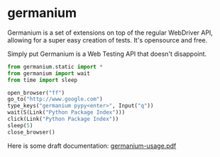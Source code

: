 germanium
=========

Germanium is a set of extensions on top of the regular WebDriver API, allowing
for a super easy creation of tests. It's opensource and free.

Simply put Germanium is a Web Testing API that doesn't disappoint.

```python
from germanium.static import *
from germanium import wait
from time import sleep

open_browser("ff")
go_to("http://www.google.com")
type_keys("germanium pypy<enter>", Input("q"))
wait(S(Link("Python Package Index")))
click(Link("Python Package Index"))
sleep(5)
close_browser()
```

Here is some draft documentation: [germanium-usage.pdf](https://raw.githubusercontent.com/bmustiata/germanium/master/doc/out/germanium-usage.pdf)


